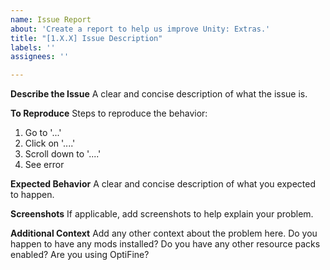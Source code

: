 ```yaml
---
name: Issue Report
about: 'Create a report to help us improve Unity: Extras.'
title: "[1.X.X] Issue Description"
labels: ''
assignees: ''

---
```


**Describe the Issue**
A clear and concise description of what the issue is.

**To Reproduce**
Steps to reproduce the behavior:
1. Go to '...'
2. Click on '....'
3. Scroll down to '....'
4. See error

**Expected Behavior**
A clear and concise description of what you expected to happen.

**Screenshots**
If applicable, add screenshots to help explain your problem.

**Additional Context**
Add any other context about the problem here. Do you happen to have any mods installed? Do you have any other resource packs enabled? Are you using OptiFine?
